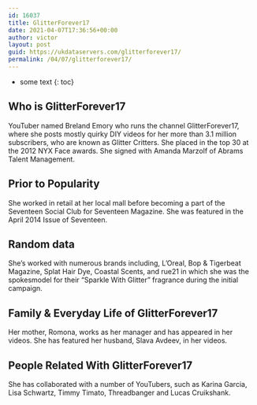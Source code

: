 ```yaml
---
id: 16037
title: GlitterForever17
date: 2021-04-07T17:36:56+00:00
author: victor
layout: post
guid: https://ukdataservers.com/glitterforever17/
permalink: /04/07/glitterforever17/
---
```


* some text
{: toc}


## Who is GlitterForever17



YouTuber named Breland Emory who runs the channel GlitterForever17, where she posts mostly quirky DIY videos for her more than 3.1 million subscribers, who are known as Glitter Critters. She placed in the top 30 at the 2012 NYX Face awards. She signed with Amanda Marzolf of Abrams Talent Management.

                
                
                
## Prior to Popularity



She worked in retail at her local mall before becoming a part of the Seventeen Social Club for Seventeen Magazine. She was featured in the April 2014 Issue of Seventeen.

                
                
                
## Random data



She&#8217;s worked with numerous brands including, L&#8217;Oreal, Bop & Tigerbeat Magazine, Splat Hair Dye, Coastal Scents, and rue21 in which she was the spokesmodel for their &#8220;Sparkle With Glitter&#8221; fragrance during the initial campaign. 

                
                
                
## Family & Everyday Life of GlitterForever17



Her mother, Romona, works as her manager and has appeared in her videos. She has featured her husband, Slava Avdeev, in her videos.

                
                
                
## People Related With GlitterForever17



She has collaborated with a number of YouTubers, such as Karina Garcia, Lisa Schwartz, Timmy Timato, Threadbanger and Lucas Cruikshank.

                
              
            
          
          
          